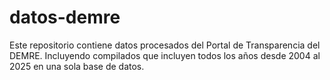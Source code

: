 # datos-demre
Este repositorio contiene datos procesados del Portal de Transparencia del DEMRE. Incluyendo compilados que incluyen todos los años desde 2004 al 2025 en una sola base de datos.
